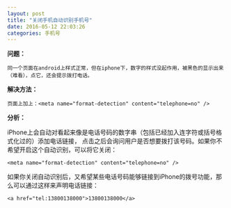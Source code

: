```yaml
---
layout: post 
title: "关闭手机自动识别手机号"
date: 2016-05-12 22:03:26 
categories: 手机号
---
```



**问题：**

    同一个页面在android上样式正常，但在iphone下，数字的样式没起作用，被黑色的显示出来（难看），点它，还会提示拨打电话。

**解决方法：**

    页面上加上：<meta name="format-detection" content="telephone=no" />

**分析：**

iPhone上会自动对看起来像是电话号码的数字串（包括已经加入连字符或括号格式化过的）添加电话链接，
点击之后会询问用户是否想要拨打该号码。如果你不希望开启这个自动识别，可以将它关闭：

    <meta name="format-detection" content="telephone=no" />

如果你关闭自动识别后，又希望某些电话号码能够链接到iPhone的拨号功能，那么可以通过这样来声明电话链接：

    <a href="tel:13800138000">13800138000</a>

